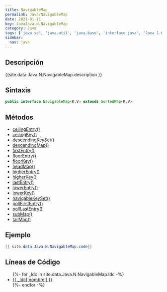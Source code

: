 ```yaml
---
title: NavigableMap
permalink: Java/NavigableMap
date: 2021-01-11
key: JavaJava.N.NavigableMap
category: Java
tags: ['java se', 'java.util', 'java.base', 'interface java', 'Java 1.6']
sidebar: 
  nav: java
---
```


## Descripción
{{site.data.Java.N.NavigableMap.description }}

## Sintaxis
~~~java
public interface NavigableMap<K,V> extends SortedMap<K,V>
~~~

## Métodos
* [ceilingEntry()](/Java/NavigableMap/ceilingEntry)
* [ceilingKey()](/Java/NavigableMap/ceilingKey)
* [descendingKeySet()](/Java/NavigableMap/descendingKeySet)
* [descendingMap()](/Java/NavigableMap/descendingMap)
* [firstEntry()](/Java/NavigableMap/firstEntry)
* [floorEntry()](/Java/NavigableMap/floorEntry)
* [floorKey()](/Java/NavigableMap/floorKey)
* [headMap()](/Java/NavigableMap/headMap)
* [higherEntry()](/Java/NavigableMap/higherEntry)
* [higherKey()](/Java/NavigableMap/higherKey)
* [lastEntry()](/Java/NavigableMap/lastEntry)
* [lowerEntry()](/Java/NavigableMap/lowerEntry)
* [lowerKey()](/Java/NavigableMap/lowerKey)
* [navigableKeySet()](/Java/NavigableMap/navigableKeySet)
* [pollFirstEntry()](/Java/NavigableMap/pollFirstEntry)
* [pollLastEntry()](/Java/NavigableMap/pollLastEntry)
* [subMap()](/Java/NavigableMap/subMap)
* [tailMap()](/Java/NavigableMap/tailMap)

## Ejemplo
~~~java
{{ site.data.Java.N.NavigableMap.code}}
~~~

## Líneas de Código
<ul>
{%- for _ldc in site.data.Java.N.NavigableMap.ldc -%}
   <li>
       <a href="{{_ldc['url'] }}">{{ _ldc['nombre'] }}</a>
   </li>
{%- endfor -%}
</ul>
